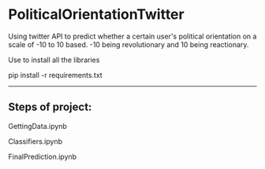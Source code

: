 # PoliticalOrientationTwitter

Using twitter API to predict whether a certain user's political orientation on a scale of -10 to 10 based.
-10 being revolutionary and 10 being reactionary.

Use to install all the libraries

pip install -r requirements.txt

--------------------------------
Steps of project:
--------------------------------

GettingData.ipynb

Classifiers.ipynb

FinalPrediction.ipynb

